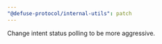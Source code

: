 ```yaml
---
"@defuse-protocol/internal-utils": patch
---
```


Change intent status polling to be more aggressive.
